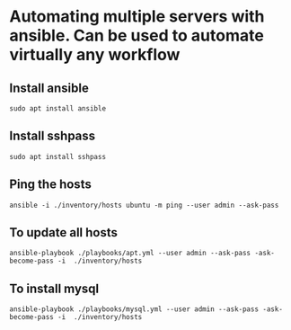 # Automating multiple servers with ansible. Can be used to automate virtually any workflow

## Install ansible

```
sudo apt install ansible
```

## Install sshpass

```
sudo apt install sshpass
```

## Ping the hosts

```
ansible -i ./inventory/hosts ubuntu -m ping --user admin --ask-pass
```

## To update all hosts

```
ansible-playbook ./playbooks/apt.yml --user admin --ask-pass -ask-become-pass -i  ./inventory/hosts
```

## To install mysql

```
ansible-playbook ./playbooks/mysql.yml --user admin --ask-pass -ask-become-pass -i  ./inventory/hosts
```
